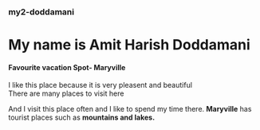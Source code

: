 ### my2-doddamani

# My name is Amit Harish Doddamani

#### Favourite vacation Spot- Maryville   

I like this place because it is very pleasent and beautiful <br>
There are many places to visit here 

And I visit this place often and I like to spend my time there.
**Maryville** has tourist places such as **mountains and lakes.**
